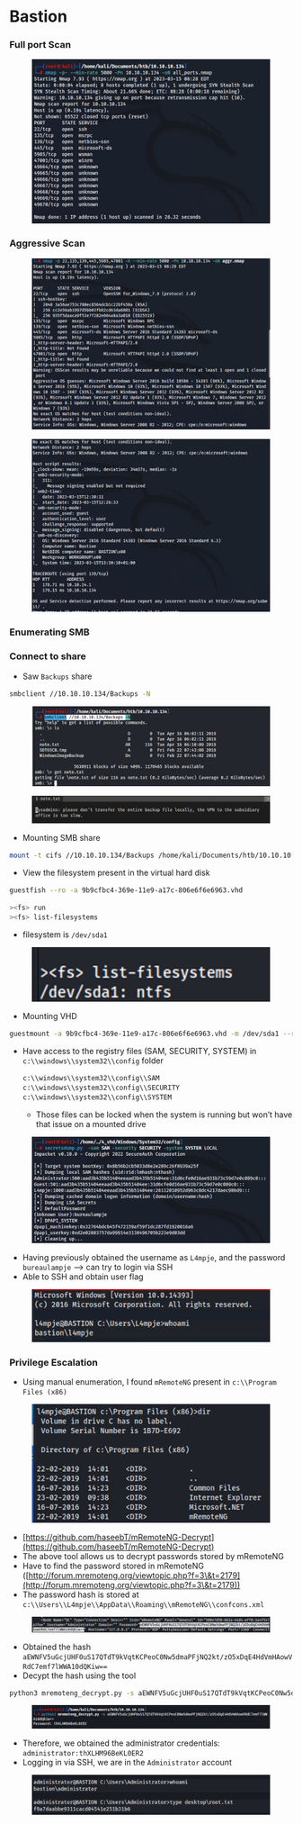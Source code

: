 # Bastion

### Full port Scan

<figure><img src="../../.gitbook/assets/image (62).png" alt=""><figcaption></figcaption></figure>

### Aggressive Scan

<figure><img src="../../.gitbook/assets/image (8).png" alt=""><figcaption></figcaption></figure>

<figure><img src="../../.gitbook/assets/image (72).png" alt=""><figcaption></figcaption></figure>

### Enumerating SMB

### Connect to share

* Saw `Backups` share

```bash
smbclient //10.10.10.134/Backups -N
```

<figure><img src="../../.gitbook/assets/image (85).png" alt=""><figcaption></figcaption></figure>

<figure><img src="../../.gitbook/assets/image (94).png" alt=""><figcaption></figcaption></figure>

* Mounting SMB share

```bash
mount -t cifs //10.10.10.134/Backups /home/kali/Documents/htb/10.10.10.134/share
```

* View the filesystem present in the virtual hard disk

```bash
guestfish --ro -a 9b9cfbc4-369e-11e9-a17c-806e6f6e6963.vhd
```

```bash
><fs> run
><fs> list-filesystems
```

* filesystem is `/dev/sda1`

<figure><img src="../../.gitbook/assets/image (5) (1) (1) (1).png" alt=""><figcaption></figcaption></figure>

* Mounting VHD

```bash
guestmount -a 9b9cfbc4-369e-11e9-a17c-806e6f6e6963.vhd -m /dev/sda1 --ro /home/kali/Documents/htb/10.10.10.134/4_vhd
```

*   Have access to the registry files (SAM, SECURITY, SYSTEM) in `c:\\windows\\system32\\config` folder

    ```bash
    c:\\windows\\system32\\config\\SAM
    c:\\windows\\system32\\config\\SECURITY
    c:\\windows\\system32\\config\\SYSTEM
    ```

    * Those files can be locked when the system is running but won’t have that issue on a mounted drive

<figure><img src="../../.gitbook/assets/image (34).png" alt=""><figcaption></figcaption></figure>

* Having previously obtained the username as `L4mpje`, and the password `bureaulampje` —> can try to login via SSH
* Able to SSH and obtain user flag

<figure><img src="../../.gitbook/assets/image (40).png" alt=""><figcaption></figcaption></figure>

### Privilege Escalation

* Using manual enumeration, I found `mRemoteNG` present in `c:\\Program Files (x86)`

<figure><img src="../../.gitbook/assets/image (74).png" alt=""><figcaption></figcaption></figure>

* [https://github.com/haseebT/mRemoteNG-Decrypt](https://github.com/haseebT/mRemoteNG-Decrypt)
* The above tool allows us to decrypt passwords stored by mRemoteNG
* Have to find the password stored in mRemoteNG ([http://forum.mremoteng.org/viewtopic.php?f=3\&t=2179](http://forum.mremoteng.org/viewtopic.php?f=3\&t=2179))
* The password hash is stored at `c:\\Users\\L4mpje\\AppData\\Roaming\\mRemoteNG\\confcons.xml`

<figure><img src="../../.gitbook/assets/image (69).png" alt=""><figcaption></figcaption></figure>

* Obtained the hash `aEWNFV5uGcjUHF0uS17QTdT9kVqtKCPeoC0Nw5dmaPFjNQ2kt/zO5xDqE4HdVmHAowVRdC7emf7lWWA10dQKiw==`
* Decypt the hash using the tool

```bash
python3 mremoteng_decrypt.py -s aEWNFV5uGcjUHF0uS17QTdT9kVqtKCPeoC0Nw5dmaPFjNQ2kt/zO5xDqE4HdVmHAowVRdC7emf7lWWA10dQKiw==
```

<figure><img src="../../.gitbook/assets/image (198).png" alt=""><figcaption></figcaption></figure>

* Therefore, we obtained the administrator credentials: `administrator:thXLHM96BeKL0ER2`
* Logging in via SSH, we are in the `Administrator` account

<figure><img src="../../.gitbook/assets/image (46).png" alt=""><figcaption></figcaption></figure>
